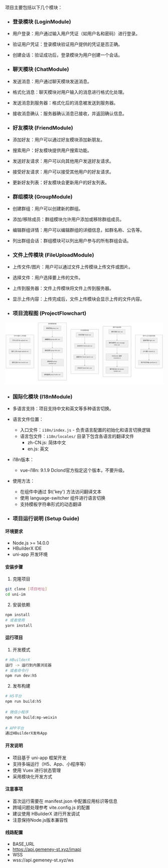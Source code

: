 项目主要包括以下几个模块：

- ### 登录模块 (LoginModule)

- 用户登录：用户通过输入用户凭证（如用户名和密码）进行登录。
- 验证用户凭证：登录模块验证用户提供的凭证是否正确。
- 创建会话：验证成功后，登录模块为用户创建一个会话。


- ### 聊天模块 (ChatModule)

- 发送消息：用户通过聊天模块发送消息。
- 格式化消息：聊天模块对用户输入的消息进行格式化处理。
- 发送消息到服务器：格式化后的消息被发送到服务器。
- 接收消息确认：服务器确认消息已接收，并返回确认信息。


- ### 好友模块 (FriendModule)

- 添加好友：用户可以通过好友模块添加新朋友。
- 搜索用户：好友模块提供用户搜索功能。
- 发送好友请求：用户可以向其他用户发送好友请求。
- 接受好友请求：用户可以接受其他用户的好友请求。
- 更新好友列表：好友模块会更新用户的好友列表。


- ### 群组模块 (GroupModule)

- 创建群组：用户可以创建新的群组。
- 添加/移除成员：群组模块允许用户添加或移除群组成员。
- 编辑群组详情：用户可以编辑群组的详细信息，如群名称、公告等。
- 列出群组会话：群组模块可以列出用户参与的所有群组会话。


- ### 文件上传模块 (FileUploadModule)

- 上传文件/图片：用户可以通过文件上传模块上传文件或图片。
- 选择文件：用户选择要上传的文件。
- 上传到服务器：文件上传模块将文件上传到服务器。
- 显示上传内容：上传完成后，文件上传模块会显示上传的文件内容。


- ### 项目流程图 (ProjectFlowchart)
![项目流程图](docs/img/uni_im_项目流程图.png)


- ### 国际化模块 (I18nModule)

- 多语言支持：项目支持中文和英文等多种语言切换。
- 语言文件位置：
  - 入口文件：`i18n/index.js` - 负责语言配置的初始化和语言切换逻辑
  - 语言包文件：`i18n/locales/` 目录下包含各语言的翻译文件
    - zh-CN.js: 简体中文
    - en.js: 英文
- i18n版本：
  - vue-i18n: 9.1.9 Dclond官方指定这个版本，不要升级。
- 使用方法：
  - 在组件中通过 $t('key') 方法访问翻译文本
  - 使用 language-switcher 组件进行语言切换
  - 支持模板字符串形式的动态翻译

- ### 项目运行说明 (Setup Guide)

#### 环境要求
- Node.js >= 14.0.0
- HBuilderX IDE
- uni-app 开发环境

#### 安装步骤
1. 克隆项目
```bash
git clone [项目地址]
cd uni-im
```

2. 安装依赖
```bash
npm install
# 或者使用
yarn install
```

#### 运行项目
1. 开发模式
```bash
# HBuilderX
运行 -> 运行到内置浏览器
# 或者命令行
npm run dev:h5
```

2. 发布构建
```bash
# H5平台
npm run build:h5

# 微信小程序
npm run build:mp-weixin

# APP平台
通过HBuilderX发布App
```

#### 开发说明
- 项目基于 uni-app 框架开发
- 支持多端运行（H5、App、小程序等）
- 使用 Vuex 进行状态管理
- 采用模块化开发方式

#### 注意事项
- 首次运行需要在 manifest.json 中配置应用标识等信息
- 跨域问题处理参考 vite.config.js 的配置
- 建议使用 HBuilderX 进行开发调试
- 注意保持Node.js版本兼容性

#### 线路配置
- BASE_URL
- https://api.gemeney-st.xyz/imapi
- WSS
- wss://api.gemeney-st.xyz/ws
